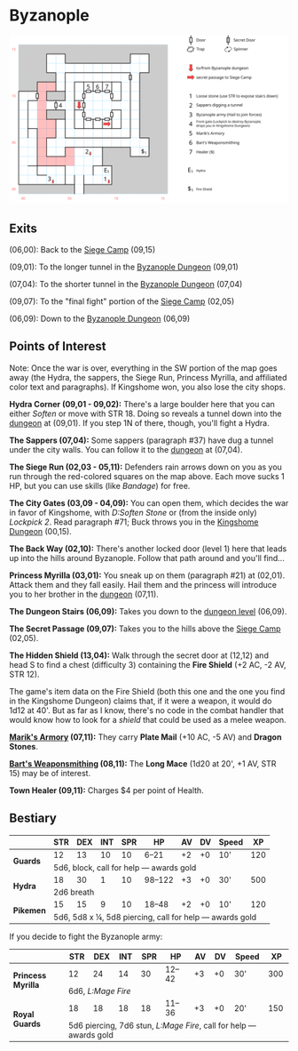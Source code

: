 # Byzanople

[![map](byzanople.svg)](byzanople.svg)

## Exits

(06,00): Back to the [Siege Camp](siege-camp.md) (09,15)

(09,01): To the longer tunnel in the [Byzanople Dungeon](byzanople-dungeon.md) (09,01)

(07,04): To the shorter tunnel in the [Byzanople Dungeon](byzanople-dungeon.md) (07,04)

(09,07): To the "final fight" portion of the [Siege Camp](siege-camp.md) (02,05)

(06,09): Down to the [Byzanople Dungeon](byzanople-dungeon.md) (06,09)

## Points of Interest

Note: Once the war is over, everything in the SW portion of the map goes away (the Hydra, the sappers, the Siege Run, Princess Myrilla, and affiliated color text and paragraphs). If Kingshome won, you also lose the city shops.

**Hydra Corner (09,01 - 09,02):** There's a large boulder here that you can either *Soften* or move with STR 18. Doing so reveals a tunnel down into the [dungeon](byzanople-dungeon.md) at (09,01). If you step 1N of there, though, you'll fight a Hydra.

**The Sappers (07,04):** Some sappers (paragraph #37) have dug a tunnel under the city walls. You can follow it to the [dungeon](byzanople-dungeon.md) at (07,04).

**The Siege Run (02,03 - 05,11):** Defenders rain arrows down on you as you run through the red-colored squares on the map above. Each move sucks 1 HP, but you can use skills (like *Bandage*) for free.

**The City Gates (03,09 - 04,09):** You can open them, which decides the war in favor of Kingshome, with *D:Soften Stone* or (from the inside only) *Lockpick 2*. Read paragraph #71; Buck throws you in the [Kingshome Dungeon](kingshome-dungeon.md) (00,15).

**The Back Way (02,10):** There's another locked door (level 1) here that leads up into the hills around Byzanople. Follow that path around and you'll find...

**Princess Myrilla (03,01):** You sneak up on them (paragraph #21) at (02,01). Attack them and they fall easily. Hail them and the princess will introduce you to her brother in the [dungeon](byzanople-dungeon.md) (07,11).

**The Dungeon Stairs (06,09):** Takes you down to the [dungeon level](byzanople-dungeon.md) (06,09).

**The Secret Passage (09,07):** Takes you to the hills above the [Siege Camp](siege-camp.md) (02,05).

**The Hidden Shield (13,04):** Walk through the secret door at (12,12) and head S to find a chest (difficulty 3) containing the **Fire Shield** (+2 AC, -2 AV, STR 12).

The game's item data on the Fire Shield (both this one and the one you find in the Kingshome Dungeon) claims that, if it were a weapon, it would do 1d12 at 40'. But as far as I know, there's no code in the combat handler that would know how to look for a *shield* that could be used as a melee weapon.

**[Marik's Armory](../things-and-stuff.md#mariks-armory) (07,11):** They carry **Plate Mail** (+10 AC, -5 AV) and **Dragon Stones**.

**[Bart's Weaponsmithing](../things-and-stuff.md#barts-weaponsmithing) (08,11):** The **Long Mace** (1d20 at 20', +1 AV, STR 15) may be of interest.

**Town Healer (09,11):** Charges $4 per point of Health.

## Bestiary

<table>
  <thead>
    <tr>
      <th></th>
      <th>STR</th>
      <th>DEX</th>
      <th>INT</th>
      <th>SPR</th>
      <th>HP</th>
      <th>AV</th>
      <th>DV</th>
      <th>Speed</th>
      <th>XP</th>
    </tr>
  </thead>
  <tbody>
    <tr>
      <td rowspan=2><b>Guards</b></td>
      <td class="c">12</td>
      <td class="c">13</td>
      <td class="c">10</td>
      <td class="c">10</td>
      <td class="c">6&ndash;21</td>
      <td class="c">+2</td>
      <td class="c">+0</td>
      <td class="c">10'</td>
      <td class="c">120</td>
    </tr><tr>
      <td colspan=9>5d6, block, call for help — awards gold</td>
    </tr><tr>
      <td rowspan=2><b>Hydra</b></td>
      <td class="c">18</td>
      <td class="c">30</td>
      <td class="c">1</td>
      <td class="c">10</td>
      <td class="c">98&ndash;122</td>
      <td class="c">+3</td>
      <td class="c">+0</td>
      <td class="c">30'</td>
      <td class="c">500</td>
    </tr><tr>
      <td colspan=9>2d6 breath</td>
    </tr><tr>
      <td rowspan=2><b>Pikemen</b></td>
      <td class="c">15</td>
      <td class="c">15</td>
      <td class="c">9</td>
      <td class="c">10</td>
      <td class="c">18&ndash;48</td>
      <td class="c">+2</td>
      <td class="c">+0</td>
      <td class="c">10'</td>
      <td class="c">120</td>
    </tr><tr>
      <td colspan=9>5d6, 5d8 x ¼, 5d8 piercing, call for help — awards gold</td>
    </tr>
  </tbody>
</table>

If you decide to fight the Byzanople army:

<table>
  <thead>
    <tr>
      <th></th>
      <th>STR</th>
      <th>DEX</th>
      <th>INT</th>
      <th>SPR</th>
      <th>HP</th>
      <th>AV</th>
      <th>DV</th>
      <th>Speed</th>
      <th>XP</th>
    </tr>
  </thead>
  <tbody>
    <tr>
      <td rowspan=2><b>Princess Myrilla</b></td>
      <td class="c">12</td>
      <td class="c">24</td>
      <td class="c">14</td>
      <td class="c">30</td>
      <td class="c">12&ndash;42</td>
      <td class="c">+3</td>
      <td class="c">+0</td>
      <td class="c">30'</td>
      <td class="c">300</td>
    </tr><tr>
      <td colspan=9>6d6, <i>L:Mage Fire</i></td>
    </tr><tr>
      <td rowspan=2><b>Royal Guards</b></td>
      <td class="c">18</td>
      <td class="c">18</td>
      <td class="c">18</td>
      <td class="c">18</td>
      <td class="c">11&ndash;36</td>
      <td class="c">+3</td>
      <td class="c">+0</td>
      <td class="c">20'</td>
      <td class="c">150</td>
    </tr><tr>
      <td colspan=9>5d6 piercing, 7d6 stun, <i>L:Mage Fire</i>, call for help — awards gold</td>
    </tr>
  </tbody>
</table>

